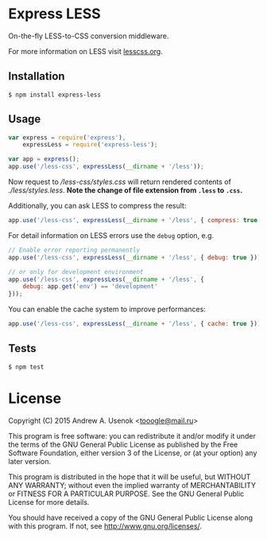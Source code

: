 # Express LESS

On-the-fly LESS-to-CSS conversion middleware.

For more information on LESS visit [lesscss.org](http://lesscss.org/).

## Installation

    $ npm install express-less

## Usage

```js
var express = require('express'),
    expressLess = require('express-less');

var app = express();
app.use('/less-css', expressLess(__dirname + '/less'));
```
Now request to */less-css/styles.css* will return rendered contents of *./less/styles.less*.
**Note the change of file extension from `.less` to `.css`.**

Additionally, you can ask LESS to compress the result:

```js
app.use('/less-css', expressLess(__dirname + '/less', { compress: true }));
```

For detail information on LESS errors use the `debug` option, e.g.

```js
// Enable error reporting permanently
app.use('/less-css', expressLess(__dirname + '/less', { debug: true }));

// or only for development environment
app.use('/less-css', expressLess(__dirname + '/less', {
    debug: app.get('env') == 'development'
}));
```

You can enable the cache system to improve performances:

```js
app.use('/less-css', expressLess(__dirname + '/less', { cache: true }));
```

## Tests

    $ npm test

# License

Copyright (C) 2015 Andrew A. Usenok &lt;tooogle@mail.ru&gt;

This program is free software: you can redistribute it and/or modify
it under the terms of the GNU General Public License as published by
the Free Software Foundation, either version 3 of the License, or
(at your option) any later version.

This program is distributed in the hope that it will be useful,
but WITHOUT ANY WARRANTY; without even the implied warranty of
MERCHANTABILITY or FITNESS FOR A PARTICULAR PURPOSE. See the
GNU General Public License for more details.

You should have received a copy of the GNU General Public License
along with this program. If not, see <http://www.gnu.org/licenses/>.
